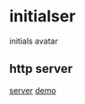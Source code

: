# initialser
initials avatar

## http server

[server](github.com/leonlau/initialser-http)
[demo](http://initialser.mingtianqi.com/)
